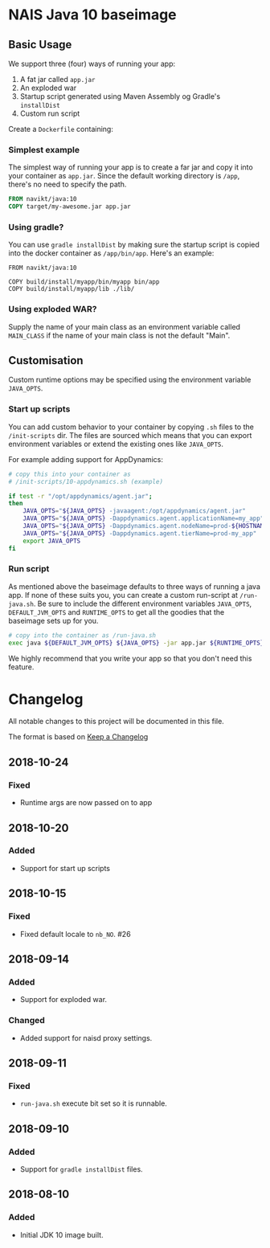 NAIS Java 10 baseimage
=====================

Basic Usage
---------------------

We support three (four) ways of running your app:

1. A fat jar called `app.jar`
2. An exploded war
3. Startup script generated using Maven Assembly og Gradle's `installDist`
4. Custom run script

Create a `Dockerfile` containing:

### Simplest example
The simplest way of running your app is to create a far jar and copy it into your container as `app.jar`.
Since the default working directory is `/app`, there's no need to specify the path.

```Dockerfile
FROM navikt/java:10
COPY target/my-awesome.jar app.jar
```

### Using gradle?

You can use `gradle installDist` by making sure the startup script is
copied into the docker container as `/app/bin/app`. Here's an example:

```
FROM navikt/java:10

COPY build/install/myapp/bin/myapp bin/app
COPY build/install/myapp/lib ./lib/
```

### Using exploded WAR?

Supply the name of your main class as an environment variable called
`MAIN_CLASS` if the name of your main class is not the default "Main".

## Customisation

Custom runtime options may be specified using the environment variable `JAVA_OPTS`.

### Start up scripts

You can add custom behavior to your container by copying `.sh` files
to the `/init-scripts` dir. The files are sourced which means that
you can export environment variables or extend the existing ones like `JAVA_OPTS`.

For example adding support for AppDynamics:

```bash
# copy this into your container as
# /init-scripts/10-appdynamics.sh (example)

if test -r "/opt/appdynamics/agent.jar";
then
    JAVA_OPTS="${JAVA_OPTS} -javaagent:/opt/appdynamics/agent.jar"
    JAVA_OPTS="${JAVA_OPTS} -Dappdynamics.agent.applicationName=my_app"
    JAVA_OPTS="${JAVA_OPTS} -Dappdynamics.agent.nodeName=prod-${HOSTNAME}"
    JAVA_OPTS="${JAVA_OPTS} -Dappdynamics.agent.tierName=prod-my_app"
    export JAVA_OPTS
fi
```

### Run script

As mentioned above the baseimage defaults to three ways of running
a java app. If none of these suits you, you can create a custom run-script
at `/run-java.sh`. Be sure to include the different environment variables
`JAVA_OPTS`, `DEFAULT_JVM_OPTS` and `RUNTIME_OPTS` to get all the goodies 
that the baseimage sets up for you.

```bash
# copy into the container as /run-java.sh
exec java ${DEFAULT_JVM_OPTS} ${JAVA_OPTS} -jar app.jar ${RUNTIME_OPTS} $@
```

We highly recommend that you write your app so that you don't need this feature.

# Changelog
All notable changes to this project will be documented in this file.

The format is based on [Keep a Changelog](http://keepachangelog.com/en/1.0.0/)

## 2018-10-24

### Fixed
- Runtime args are now passed on to app 

## 2018-10-20

### Added
- Support for start up scripts

## 2018-10-15
### Fixed
- Fixed default locale to `nb_NO`. #26

## 2018-09-14

### Added
- Support for exploded war.

### Changed
- Added support for naisd proxy settings.

## 2018-09-11

### Fixed
- `run-java.sh` execute bit set so it is runnable.

## 2018-09-10

### Added
- Support for `gradle installDist` files.

## 2018-08-10
### Added
- Initial JDK 10 image built.
